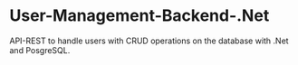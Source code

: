 # User-Management-Backend-.Net
API-REST to handle users with CRUD operations on the database with .Net and PosgreSQL.
